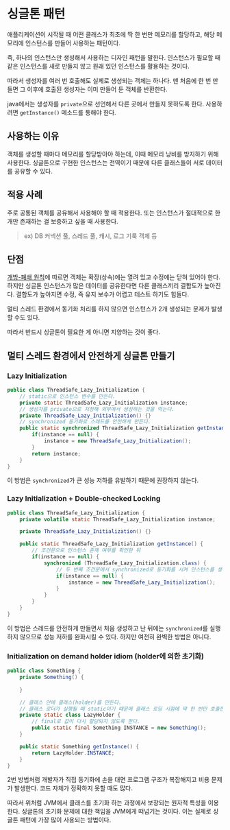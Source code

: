 # 싱글톤 패턴

애플리케이션이 시작될 때 어떤 클래스가 최초에 딱 한 번만 메모리를 할당하고, 해당 메모리에 인스턴스를 만들어 사용하는 패턴이다.

즉, 하나의 인스턴스만 생성해서 사용하는 디자인 패턴을 말한다. 인스턴스가 필요할 때 같은 인스턴스를 새로 만들지 않고 원래 있던 인스턴스를 활용하는 것이다.

따라서 생성자를 여러 번 호출해도 실제로 생성되는 객체는 하나다. 맨 처음에 한 번 만들면 그 이후에 호출된 생성자는 이미 만들어 둔 객체를 반환한다.

java에서는 생성자를 `private`으로 선언해서 다른 곳에서 만들지 못하도록 한다. 사용하려면 `getInstance()` 메소드를 통해야 한다.

## 사용하는 이유

객체를 생성할 때마다 메모리를 할당받아야 하는데, 이때 메모리 낭비를 방지하기 위해 사용한다. 싱글톤으로 구현한 인스턴스는 전역이기 때문에 다른 클래스들이 서로 데이터를 공유할 수 있다.

## 적용 사례

주로 공통된 객체를 공유해서 사용해야 할 때 적용한다. 또는 인스턴스가 절대적으로 한 개만 존재하는 걸 보증하고 싶을 때 사용한다.

> ex) DB 커넥션 풀, 스레드 풀, 캐시, 로그 기룩 객체 등

## 단점

[개방-폐쇄 원칙](../README.md)에 따르면 객체는 확장(상속)에는 열려 있고 수정에는 닫혀 있어야 한다. 하지만 싱글톤 인스턴스가 많은 데이터를 공유한다면 다른 클래스끼리 결합도가 높아진다. 결합도가 높아지면 수정, 즉 유지 보수가 어렵고 테스트 하기도 힘들다.

멀티 스레드 환경에서 동기화 처리를 하지 않으면 인스턴스가 2개 생성되는 문제가 발생할 수도 있다.

따라서 반드시 싱글톤이 필요한 게 아니면 지양하는 것이 좋다.

## 멀티 스레드 환경에서 안전하게 싱글톤 만들기
### Lazy Initialization

```java
public class ThreadSafe_Lazy_Initialization {
    // static으로 인스턴스 변수를 만든다.
    private static ThreadSafe_Lazy_Initialization instance;
    // 생성자를 private으로 지정해 외부에서 생성하는 것을 막는다.
    private ThreadSafe_Lazy_Initialization() {}
    // synchronized 동기화로 스레드를 안전하게 만든다.
    public static synchronized ThreadSafe_Lazy_Initialization getInstance() {
        if(instance == null) {
            instance = new ThreadSafe_Lazy_Initialization();
        }
        return instance;
    }
}
```

이 방법은 `synchronized`가 큰 성능 저하를 유발하기 때문에 권장하지 않는다.

### Lazy Initialization + Double-checked Locking

```java
public class ThreadSafe_Lazy_Initialization {
    private volatile static ThreadSafe_Lazy_Initialization instance;

    private ThreadSafe_Lazy_Initialization() {}

    public static ThreadSafe_Lazy_Initialization getInstance() {
        // 조건문으로 인스턴스 존재 여부를 확인한 뒤
        if(instance == null) {
            synchronized (ThreadSafe_Lazy_Initialization.class) {
                // 두 번째 조건문에서 synchronized로 동기화를 시켜 인스턴스를 생성한다.
                if(instance == null) {
                    instance = new ThreadSafe_Lazy_Initialization();
                }
            }
        }
    }   
}
```

이 방법은 스레드를 안전하게 만들면서 처음 생성하고 난 뒤에는 `synchronized`를 실행하지 않으므로 성능 저하를 완화시킬 수 있다. 하지만 여전히 완벽한 방법은 아니다.

### Initialization on demand holder idiom (holder에 의한 초기화)

```java
public class Something {
    private Something() {
    
    }

    // 클래스 안에 클래스(holder)를 만든다.
    // 클래스 로더가 실행될 때 static이기 때문에 클래스 로딩 시점에 딱 한 번만 호출한다.
    private static class LazyHolder {
        // final로 값이 다시 할당되지 않도록 한다.
        public static final Something INSTANCE = new Something();
    }

    public static Something getInstance() {
        return LazyHolder.INSTANCE;
    }
}
```

2번 방법처럼 개발자가 직접 동기화에 손을 대면 프로그램 구조가 복잡해지고 비용 문제가 발생한다. 코드 자체가 정확하지 못할 때도 많다.

따라서 위처럼 JVM에서 클래스를 초기화 하는 과정에서 보장되는 원자적 특성을 이용한다. 싱글톤의 초기화 문제에 대한 책임을 JVM에게 떠넘기는 것이다. 이는 실제로 싱글톤 패턴에 가장 많이 사용되는 방법이다.